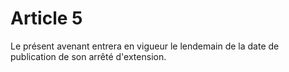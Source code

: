 # Article 5

  
Le présent avenant entrera en vigueur le lendemain de la date de publication de son arrêté d'extension.

